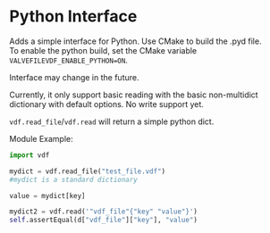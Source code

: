 # Python Interface

Adds a simple interface for Python.
Use CMake to build the .pyd file.  
To enable the python build, set the CMake variable `VALVEFILEVDF_ENABLE_PYTHON=ON`.

Interface may change in the future.

Currently, it only support basic reading with the basic non-multidict dictionary with default options. No write support yet.

`vdf.read_file`/`vdf.read` will return a simple python dict.

Module Example:
```python
import vdf

mydict = vdf.read_file("test_file.vdf")
#mydict is a standard dictionary

value = mydict[key]

mydict2 = vdf.read('"vdf_file"{"key" "value"}')
self.assertEqual(d["vdf_file"]["key"], "value")
```